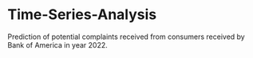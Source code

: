 # Time-Series-Analysis
Prediction of potential complaints received from consumers received by Bank of America in year 2022.
